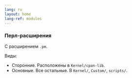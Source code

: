 ```yaml
---
lang: ru
layout: home
lang-ref: modules
---
```


### Перл-расширения

С расширением `.pm`.

Виды:

- Сторонние. Расположены в `Kernel/cpan-lib`.
- Основные. Все остальные. В `Kernel/`, `Custom/`, `scripts/`.
